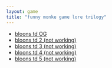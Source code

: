```yaml
---
layout: game
title: "funny monke game lore trilogy"
---
```


<ul>
    <li><a href="btd1/">bloons td OG</a></li>
    <li><a href="btd2/">bloons td 2 (not working)</a></li>
    <li><a href="btd3/">bloons td 3 (not working)</a></li>
    <li><a href="btd4/">bloons td 4 (not working)</a></li>
    <li><a href="btd5/">bloons td 5 (not working)</a></li>
</ul>
